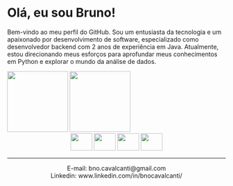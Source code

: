 # Olá, eu sou Bruno!

Bem-vindo ao meu perfil do GitHub. Sou um entusiasta da tecnologia e um apaixonado por desenvolvimento de software, especializado como desenvolvedor backend com 2 anos de experiência em Java. Atualmente, estou direcionando meus esforços para aprofundar meus conhecimentos em Python e explorar o mundo da análise de dados.

 <img height="140em" src="https://github-readme-stats.vercel.app/api?username=bnocavalcanti&show_icons=true&theme=github_dark&count_private=TRUE&include_all_commits=true&text_color=ed9acc">
 <img height="140em" src="https://github-readme-stats.vercel.app/api/top-langs/?username=bnocavalcanti&langs_count=7&theme=github_dark&layout=compact&text_color=fab6df&count_private=true">
 <div align="center" style="display: inline_block">
 <img height="40" width="50" src="https://cdn.jsdelivr.net/gh/devicons/devicon/icons/java/java-original.svg" />
  <img height="40" width="50" src="https://cdn.jsdelivr.net/gh/devicons/devicon/icons/spring/spring-original-wordmark.svg" />
 <img height="40" width="50" src="https://cdn.jsdelivr.net/gh/devicons/devicon/icons/python/python-original.svg" />
 <img height="40" width="50" src="https://cdn.jsdelivr.net/gh/devicons/devicon/icons/mysql/mysql-plain-wordmark.svg" />
          
          
 </div>
 <hr>
 <div style="text-align: center;">
    E-mail: bno.cavalcanti@gmail.com
    <br>
    Linkedin: www.linkedin.com/in/bnocavalcanti/
</div>




